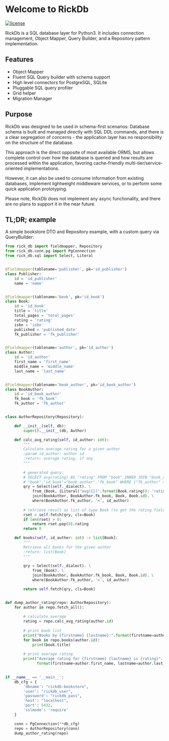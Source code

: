 # Welcome to RickDb

[![license](https://img.shields.io/pypi/l/rick-db.svg)](https://git.oddbit.org/OddBit/rick_db/src/branch/master/LICENSE)

RickDb is a SQL database layer for Python3. It includes connection management, Object Mapper, Query Builder,
and a Repository pattern implementation.  

## Features
- Object Mapper
- Fluent SQL Query builder with schema support
- High level connectors for PostgreSQL, SQLite
- Pluggable SQL query profiler
- Grid helper
- Migration Manager

## Purpose

RickDb was designed to be used in schema-first scenarios: Database schema is built and managed directly with SQL DDL commands,
and there is a clear segregation of concerns - the application layer has no responsibility on the structure of the database.

This approach is the direct opposite of most available ORMS, but allows complete control over how the database is queried
and how results are processed within the application, favoring cache-friendly multi-tier/service-oriented implementations.

However, it can also be used to consume information from existing databases, implement lightweight middleware services, or
to perform some quick application prototyping. 

Please note, RickDb does not implement any async functionality, and there are no plans to support it in the near future.


## TL;DR; example

A simple bookstore DTO and Repository example, with a custom query via QueryBuilder:
```python
from rick_db import fieldmapper, Repository
from rick_db.conn.pg import PgConnection
from rick_db.sql import Select, Literal


@fieldmapper(tablename='publisher', pk='id_publisher')
class Publisher:
    id = 'id_publisher'
    name = 'name'


@fieldmapper(tablename='book', pk='id_book')
class Book:
    id = 'id_book'
    title = 'title'
    total_pages = 'total_pages'
    rating = 'rating'
    isbn = 'isbn'
    published = 'published_date'
    fk_publisher = 'fk_publisher'


@fieldmapper(tablename='author', pk='id_author')
class Author:
    id = 'id_author'
    first_name = 'first_name'
    middle_name = 'middle_name'
    last_name = 'last_name'


@fieldmapper(tablename='book_author', pk='id_book_author')
class BookAuthor:
    id = 'id_book_author'
    fk_book = 'fk_book'
    fk_author = 'fk_author'


class AuthorRepository(Repository):

    def __init__(self, db):
        super().__init__(db, Author)

    def calc_avg_rating(self, id_author: int):
        """
        Calculate average rating for a given author
        :param id_author: author id
        :return: average rating, if any
        """
        
        # generated query:
        # SELECT avg(rating) AS "rating" FROM "book" INNER JOIN "book_author" ON 
        # "book"."id_book"="book_author"."fk_book" WHERE ("fk_author" = %s)
        qry = Select(self._dialect). \
            from_(Book, {Literal("avg({})".format(Book.rating)): 'rating'}). \
            join(BookAuthor, BookAuthor.fk_book, Book, Book.id). \
            where(BookAuthor.fk_author, '=', id_author)
        
        # retrieve result as list of type Book (to get the rating field)
        rset = self.fetch(qry, cls=Book)
        if len(rset) > 0:
            return rset.pop(0).rating
        return 0

    def books(self, id_author: int) -> list[Book]:
        """
        Retrieve all books for the given author
        :return: list[Book]
        """
        
        qry = Select(self._dialect). \
            from_(Book). \
            join(BookAuthor, BookAuthor.fk_book, Book, Book.id). \
            where(BookAuthor.fk_author, '=', id_author)

        return self.fetch(qry, cls=Book)


def dump_author_rating(repo: AuthorRepository):
    for author in repo.fetch_all():
        
        # calculate average
        rating = repo.calc_avg_rating(author.id)
        
        # print book list
        print("Books by {firstname} {lastname}:".format(firstname=author.first_name, lastname=author.last_name))
        for book in repo.books(author.id):
            print(book.title)
        
        # print average rating           
        print("Average rating for {firstname} {lastname} is {rating}".
              format(firstname=author.first_name, lastname=author.last_name, rating=rating))

        
if __name__ == '__main__':
    db_cfg = {
        'dbname': "rickdb-bookstore",
        'user': "rickdb_user",
        'password': "rickdb_pass",
        'host': "localhost",
        'port': 5432,
        'sslmode': 'require'        
    }

    conn = PgConnection(**db_cfg)
    repo = AuthorRepository(conn)
    dump_author_rating(repo)
```